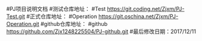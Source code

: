 #PJ项目说明文档
#测试仓库地址：
#Test https://git.coding.net/Zjxm/PJ-Test.git
#正式仓库地址：
#Operation https://git.oschina.net/Zjxm/PJ-Operation.git
#github仓库地址：
#github https://github.com/Zjx1248225504/PJ-github.git
#最后修改日期：2017/12/11
